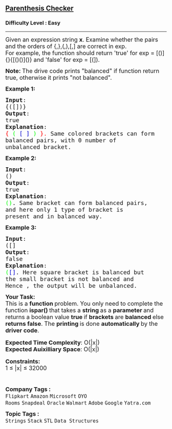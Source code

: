 <h2><a href="https://www.geeksforgeeks.org/problems/parenthesis-checker2744/1?utm_source=geeksforgeeks&utm_medium=article_practice_tab&utm_campaign=article_practice_tab">Parenthesis Checker</a></h2><h3>Difficulty Level : Easy</h3><hr><div class="problems_problem_content__Xm_eO"><p><span style="font-size: 18px;">Given an expression string <strong>x</strong>. Examine whether the pairs and the orders of {,},(,),[,] are correct in exp.<br>For example, the function should return 'true' for exp = [()]{}{[()()]()} and 'false' for exp = [(]).</span></p>
<p><strong><span style="font-size: 18px;">Note: </span></strong><span style="font-size: 18px;">The drive code prints "balanced" if function return true, otherwise it prints "not balanced".</span></p>
<p><span style="font-size: 18px;"><strong>Example 1:</strong></span></p>
<pre><span style="font-size: 18px;"><strong>Input</strong>:
{([])}
<strong>Output</strong>: 
true
<strong>Explanation</strong>: 
<span style="color: rgb(255, 0, 0); --darkreader-inline-color: #ff1b1a;" data-darkreader-inline-color="">{</span> <span style="color: rgb(0, 255, 0); --darkreader-inline-color: #2bff26;" data-darkreader-inline-color="">(</span> <span style="color: rgb(0, 0, 205); --darkreader-inline-color: #6dbdff;" data-darkreader-inline-color="">[</span> <span style="color: rgb(0, 0, 205); --darkreader-inline-color: #6dbdff;" data-darkreader-inline-color="">]</span> <span style="color: rgb(0, 255, 0); --darkreader-inline-color: #2bff26;" data-darkreader-inline-color="">)</span> <span style="color: rgb(255, 0, 0); --darkreader-inline-color: #ff1b1a;" data-darkreader-inline-color="">}.&nbsp;</span>Same colored brackets can form 
balanced pairs, with 0 number of 
unbalanced bracket.
</span></pre>
<p><span style="font-size: 18px;"><strong>Example 2:</strong></span></p>
<pre><span style="font-size: 18px;"><strong>Input</strong>: 
()
<strong>Output</strong>: 
true
<strong>Explanation</strong>: 
<span style="color: rgb(0, 255, 0); --darkreader-inline-color: #2bff26;" data-darkreader-inline-color="">()</span><span style="color: rgb(0, 0, 0); --darkreader-inline-color: #ffffff;" data-darkreader-inline-color="">. </span>Same bracket can form balanced pairs, 
and here only 1 type of bracket is 
present and in balanced way.</span>
</pre>
<p><span style="font-size: 18px;"><strong>Example 3:</strong></span></p>
<pre><span style="font-size: 18px;"><strong>Input</strong>: 
([]
<strong>Output</strong>: 
false
<strong>Explanation</strong>: 
<span style="color: rgb(0, 255, 0); --darkreader-inline-color: #2bff26;" data-darkreader-inline-color="">(</span><span style="color: rgb(0, 0, 205); --darkreader-inline-color: #6dbdff;" data-darkreader-inline-color="">[]</span>.<span style="color: rgb(0, 0, 0); --darkreader-inline-color: #ffffff;" data-darkreader-inline-color=""> </span>Here square bracket is balanced but 
the small bracket is not balanced and 
Hence , the output will be unbalanced.</span></pre>
<p><span style="font-size: 18px;"><strong>Your Task:</strong><br>This is a <strong>function </strong>problem. You only need to complete the function <strong>ispar()&nbsp;</strong>that takes a&nbsp;<strong>string </strong>as a&nbsp;<strong>parameter </strong>and returns a boolean value&nbsp;<strong>true </strong>if <strong>brackets </strong>are <strong>balanced </strong>else <strong>returns false</strong>. The <strong>printing </strong>is done <strong>automatically </strong>by the <strong>driver code</strong>.</span><br><br><span style="font-size: 18px;"><strong>Expected Time Complexity</strong>: O(|x|)<br><strong>Expected Auixilliary Space</strong>: O(|x|)</span><br><br><span style="font-size: 18px;"><strong>Constraints:</strong><br>1 ≤ |x| ≤ </span><span style="font-size: 18px;">32000</span></p>
<p>&nbsp;</p></div><p><span style=font-size:18px><strong>Company Tags : </strong><br><code>Flipkart</code>&nbsp;<code>Amazon</code>&nbsp;<code>Microsoft</code>&nbsp;<code>OYO Rooms</code>&nbsp;<code>Snapdeal</code>&nbsp;<code>Oracle</code>&nbsp;<code>Walmart</code>&nbsp;<code>Adobe</code>&nbsp;<code>Google</code>&nbsp;<code>Yatra.com</code>&nbsp;<br><p><span style=font-size:18px><strong>Topic Tags : </strong><br><code>Strings</code>&nbsp;<code>Stack</code>&nbsp;<code>STL</code>&nbsp;<code>Data Structures</code>&nbsp;